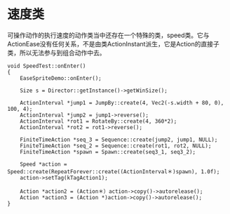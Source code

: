 # 速度类

可操作动作的执行速度的动作类当中还存在一个特殊的类，speed类。它与ActionEase没有任何关系，不是由类ActionInstant派生，它是Action的直接子类，所以无法参与到组合动作中去。

	void SpeedTest::onEnter()
	{
		EaseSpriteDemo::onEnter();

		Size s = Director::getInstance()->getWinSize();

		ActionInterval *jump1 = JumpBy::create(4, Vec2(-s.width + 80, 0), 100, 4);
		ActionInterval *jump2 = jump1->reverse();
		ActionInterval *rot1 = RotateBy::create(4, 360*2);
		ActionInterval *rot2 = rot1->reverse();

		FiniteTimeAction *seq_3 = Sequence::create(jump2, jump1, NULL);
		FiniteTimeAction *seq_2 = Sequence::create(rot1, rot2, NULL);
		FiniteTimeAction *spawn = Spawn::create(seq3_1, seq3_2);

		Speed *action = Speed::create(RepeatForever::create((ActionInterval＊)spawn), 1.0f);
		action->setTag(kTagAction1);
		
		Action *action2 = (Action＊）action->copy()->autorelease();
		Action *action3 = (Action *)action->copy()->autorelease();
	}